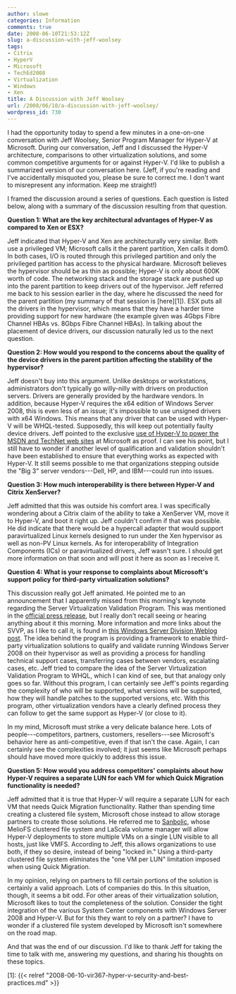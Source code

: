 ```yaml
---
author: slowe
categories: Information
comments: true
date: 2008-06-10T21:53:12Z
slug: a-discussion-with-jeff-woolsey
tags:
- Citrix
- HyperV
- Microsoft
- TechEd2008
- Virtualization
- Windows
- Xen
title: A Discussion with Jeff Woolsey
url: /2008/06/10/a-discussion-with-jeff-woolsey/
wordpress_id: 730
---
```


I had the opportunity today to spend a few minutes in a one-on-one conversation with Jeff Woolsey, Senior Program Manager for Hyper-V at Microsoft. During our conversation, Jeff and I discussed the Hyper-V architecture, comparisons to other virtualization solutions, and some common competitive arguments for or against Hyper-V. I'd like to publish a summarized version of our conversation here. (Jeff, if you're reading and I've accidentally misquoted you, please be sure to correct me. I don't want to misrepresent any information. Keep me straight!)

I framed the discussion around a series of questions. Each question is listed below, along with a summary of the discussion resulting from that question.

**Question 1: What are the key architectural advantages of Hyper-V as compared to Xen or ESX?**

Jeff indicated that Hyper-V and Xen are architecturally very similar. Both use a privileged VM; Microsoft calls it the parent partition, Xen calls it dom0. In both cases, I/O is routed through this privileged partition and only the privileged partition has access to the physical hardware. Microsoft believes the hypervisor should be as thin as possible; Hyper-V is only about 600K worth of code. The networking stack and the storage stack are pushed up into the parent partition to keep drivers out of the hypervisor. Jeff referred me back to his session earlier in the day, where he discussed the need for the parent partition (my summary of that session is [here][1]). ESX puts all the drivers in the hypervisor, which means that they have a harder time providing support for new hardware (the example given was 4Gbps Fibre Channel HBAs vs. 8Gbps Fibre Channel HBAs). In talking about the placement of device drivers, our discussion naturally led us to the next question.

**Question 2: How would you respond to the concerns about the quality of the device drivers in the parent partition affecting the stability of the hypervisor?**

Jeff doesn't buy into this argument. Unlike desktops or workstations, administrators don't typically go willy-nilly with drivers on production servers. Drivers are generally provided by the hardware vendors. In addition, because Hyper-V requires the x64 edition of Windows Server 2008, this is even less of an issue; it's impossible to use unsigned drivers with x64 Windows. This means that any driver that can be used with Hyper-V will be WHQL-tested. Supposedly, this will keep out potentially faulty device drivers. Jeff pointed to the exclusive [use of Hyper-V to power the MSDN and TechNet web sites](http://blogs.technet.com/virtualization/archive/2008/05/20/msdn-and-technet-powered-by-hyper-v.aspx) at Microsoft as proof. I can see his point, but I still have to wonder if another level of qualification and validation shouldn't have been established to ensure that everything works as expected with Hyper-V. It still seems possible to me that organizations stepping outside the "Big 3" server vendors---Dell, HP, and IBM---could run into issues.

**Question 3: How much interoperability is there between Hyper-V and Citrix XenServer?**

Jeff admitted that this was outside his comfort area. I was specifically wondering about a Citrix claim of the ability to take a XenServer VM, move it to Hyper-V, and boot it right up. Jeff couldn't confirm if that was possible. He did indicate that there would be a hypercall adapter that would support paravirtualized Linux kernels designed to run under the Xen hypervisor as well as non-PV Linux kernels. As for interoperability of Integration Components (ICs) or paravirtualized drivers, Jeff wasn't sure. I should get more information on that soon and will post it here as soon as I receive it.

**Question 4: What is your response to complaints about Microsoft's support policy for third-party virtualization solutions?**

This discussion really got Jeff animated. He pointed me to an announcement that I apparently missed from this morning's keynote regarding the Server Virtualization Validation Program. This was mentioned in the [official press release](http://www.microsoft.com/presspass/press/2008/jun08/06-10TechEdITPro08PR.mspx), but I really don't recall seeing or hearing anything about it this morning. More information and more links about the SVVP, as I like to call it, is found in [this Windows Server Division Weblog post](http://blogs.technet.com/windowsserver/archive/2007/11/15/tech-support-for-all-those-different-vms.aspx). The idea behind the program is providing a framework to enable third-party virtualization solutions to qualify and validate running Windows Server 2008 on their hypervisor as well as providing a process for handling technical support cases, transferring cases between vendors, escalating cases, etc. Jeff tried to compare the idea of the Server Virtualization Validation Program to WHQL, which I can kind of see, but that analogy only goes so far. Without this program, I can certainly see Jeff's points regarding the complexity of who will be supported, what versions will be supported, how they will handle patches to the supported versions, etc. With this program, other virtualization vendors have a clearly defined process they can follow to get the same support as Hyper-V (or close to it).

In my mind, Microsoft must strike a very delicate balance here. Lots of people---competitors, partners, customers, resellers---see Microsoft's behavior here as anti-competitive, even if that isn't the case. Again, I can certainly see the complexities involved; it just seems like Microsoft perhaps should have moved more quickly to address this issue.

**Question 5: How would you address competitors' complaints about how Hyper-V requires a separate LUN for each VM for which Quick Migration functionality is needed?**

Jeff admitted that it is true that Hyper-V will require a separate LUN for each VM that needs Quick Migration functionality. Rather than spending time creating a clustered file system, Microsoft chose instead to allow storage partners to create those solutions. He referred me to [Sanbolic](http://www.sanbolic.com/), whose MelioFS clustered file system and LaScala volume manager will allow Hyper-V deployments to store multiple VMs on a single LUN visible to all hosts, just like VMFS. According to Jeff, this allows organizations to use both, if they so desire, instead of being "locked in." Using a third-party clustered file system eliminates the "one VM per LUN" limitation imposed when using Quick Migration.

In my opinion, relying on partners to fill certain portions of the solution is certainly a valid approach. Lots of companies do this. In this situation, though, it seems a bit odd. For other areas of their virtualization solution, Microsoft likes to tout the completeness of the solution. Consider the tight integration of the various System Center components with Windows Server 2008 and Hyper-V. But for this they want to rely on a partner? I have to wonder if a clustered file system developed by Microsoft isn't somewhere on the road map.

And that was the end of our discussion. I'd like to thank Jeff for taking the time to talk with me, answering my questions, and sharing his thoughts on these topics.

[1]: {{< relref "2008-06-10-vir367-hyper-v-security-and-best-practices.md" >}}
